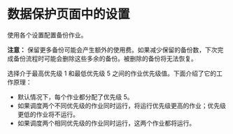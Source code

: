 数据保护页面中的设置
====================

使用各个设置配置备份作业。

**注意：** 保留更多备份可能会产生额外的使用费。如果减少保留的备份数，下次完成备份流程时可能会删除这些多余的备份。被删除的备份将无法恢复。

选择介于最高优先级 1 和最低优先级 5 之间的作业优先级值。下面介绍了它的工作原理：

-   默认情况下，每个作业都分配了优先级 5。
-   如果调度两个不同优先级的作业同时运行，将运行优先级更高的作业；优先级更低的作业将不运行。
-   如果调度两个相同优先级的作业同时运行，这两个作业都将运行。
